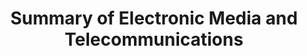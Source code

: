 ---
title: Summary of Electronic Media and Telecommunications
number: COMM 180
description:  
bulletin-link: http://bulletins.psu.edu/undergrad/courses/c/comm/180
pathway-list: [Generalist, Video Production]
---